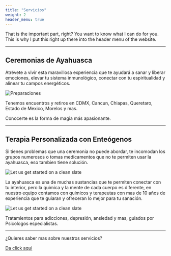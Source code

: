 ```yaml
---
title: "Servicios"
weight: 2
header_menu: true
---
```


That is the important part, right? You want to know what I can do for you. This is why I put this right up there into the header menu of the website.

---

## Ceremonias de Ayahuasca

Atrévete a vivir esta maravillosa experiencia que te ayudará a sanar y liberar emociones, elevar tu sistema inmunológico, conectar con tu espiritualidad y alinear tu campos energéticos.

![Preparaciones](images/ceremonia.jpeg)

Tenemos encuentros y retiros en CDMX, Cancun, Chiapas, Queretaro, Estado de Mexico, Morelos y mas.

Conocerte es la forma de magia más apasionante.

---

## Terapia Personalizada con Enteógenos

Si tienes problemas que una ceremonia no puede abordar, te incomodan los grupos numerosos o tomas medicamentos que no te permiten usar la ayahuasca, eso tambien tiene solución.


![Let us get started on a clean slate](images/terapia.jpg)

La ayahuasca es una de muchas sustancias que te permiten conectar con tu interior, pero la quimica y la mente de cada cuerpo es diferente, en nuestro equipo contamos con quimicos y terapeutas con mas de 10 años de experiencia que te guiaran y ofreceran lo mejor para tu sanación.

![Let us get started on a clean slate](images/terapia2.jpg)

Tratamientos para adicciones, depresión, ansiedad y mas, guiados por Psicologos especialistas.


---

¿Quieres saber mas sobre nuestros servicios?

[Da click aqui](services) 
